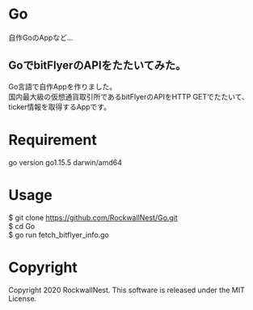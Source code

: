 # Go
自作GoのAppなど... <br>
## GoでbitFlyerのAPIをたたいてみた。
Go言語で自作Appを作りました。<br>
国内最大級の仮想通貨取引所であるbitFlyerのAPIをHTTP GETでたたいて、<br>
ticker情報を取得するAppです。<br>

# Requirement
go version go1.15.5 darwin/amd64 <br>

# Usage 
$ git clone https://github.com/RockwallNest/Go.git <br>
$ cd Go <br>
$ go run fetch_bitflyer_info.go <br>

# Copyright 
Copyright 2020 RockwallNest. This software is released under the MIT License. <br>
